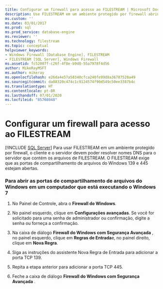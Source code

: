 ```yaml
---
title: Configurar um firewall para acesso ao FILESTREAM | Microsoft Docs
description: Use FILESTREAM em um ambiente protegido por firewall abrindo as portas 139 e 445 do compartilhamento de arquivos do Windows para configurar o firewall para acesso do FILESTREAM.
ms.custom: ''
ms.date: 03/01/2017
ms.prod: sql
ms.prod_service: database-engine
ms.reviewer: ''
ms.technology: filestream
ms.topic: conceptual
helpviewer_keywords:
- Windows Firewall [Database Engine], FILESTREAM
- FILESTREAM [SQL Server], Windows Firewall
ms.assetid: fc52007f-c26f-4f8e-b9d8-55a7978f4d56
author: MikeRayMSFT
ms.author: mikeray
ms.openlocfilehash: e26da4e57a58340cfca240fe99d8a36787528a49
ms.sourcegitcommit: da88320c474c1c9124574f90d549c50ee3387b4c
ms.translationtype: HT
ms.contentlocale: pt-BR
ms.lasthandoff: 07/01/2020
ms.locfileid: "85768048"
---
```

# <a name="configure-a-firewall-for-filestream-access"></a>Configurar um firewall para acesso ao FILESTREAM
 [!INCLUDE [SQL Server](../../includes/applies-to-version/sqlserver.md)]
  Para usar FILESTREAM em um ambiente protegido por firewall, o cliente e o servidor devem poder resolver nomes DNS para o servidor que contém os arquivos de FILESTREAM. O FILESTREAM exige que as portas de compartilhamento de arquivos do Windows 139 e 445 estejam abertas.  
  
### <a name="to-open-the-windows-file-sharing-ports-on-a-computer-that-is-running-windows-7"></a>Para abrir as portas de compartilhamento de arquivos do Windows em um computador que está executando o Windows 7  
  
1.  No Painel de Controle, abra o **Firewall do Windows**.  
  
2.  No painel esquerdo, clique em **Configurações avançadas**. Se você for solicitado para uma senha de administrador ou confirmação, digite a senha ou forneça a confirmação.  
  
3.  Na caixa de diálogo **Firewall do Windows com Segurança Avançada** , no painel esquerdo, clique em **Regras de Entrada**e, no painel direito, clique em **Nova Regra**.  
  
4.  Siga as instruções do assistente Nova Regra de Entrada para adicionar a porta TCP 139.  
  
5.  Repita a etapa anterior para adicionar a porta TCP 445.  
  
6.  Feche a caixa de diálogo **Firewall do Windows com Segurança Avançada** .  
  
  
